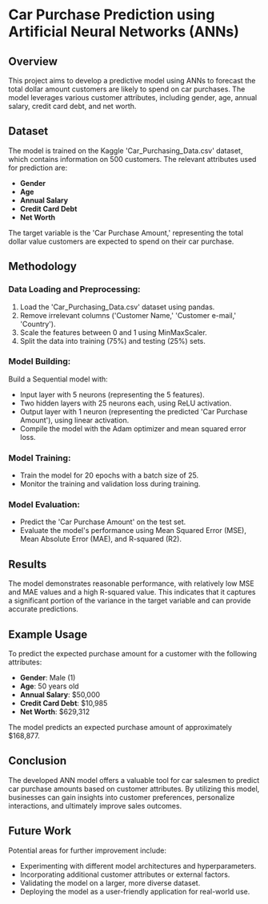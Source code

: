 # Car Purchase Prediction using Artificial Neural Networks (ANNs)

## Overview
This project aims to develop a predictive model using ANNs to forecast the total dollar amount customers are likely to spend on car purchases. The model leverages various customer attributes, including gender, age, annual salary, credit card debt, and net worth.

## Dataset
The model is trained on the Kaggle 'Car_Purchasing_Data.csv' dataset, which contains information on 500 customers. The relevant attributes used for prediction are:

- **Gender**
- **Age**
- **Annual Salary**
- **Credit Card Debt**
- **Net Worth**

The target variable is the 'Car Purchase Amount,' representing the total dollar value customers are expected to spend on their car purchase.

## Methodology

### Data Loading and Preprocessing:

1. Load the 'Car_Purchasing_Data.csv' dataset using pandas.
2. Remove irrelevant columns ('Customer Name,' 'Customer e-mail,' 'Country').
3. Scale the features between 0 and 1 using MinMaxScaler.
4. Split the data into training (75%) and testing (25%) sets.

### Model Building:

Build a Sequential model with:
- Input layer with 5 neurons (representing the 5 features).
- Two hidden layers with 25 neurons each, using ReLU activation.
- Output layer with 1 neuron (representing the predicted 'Car Purchase Amount'), using linear activation.
- Compile the model with the Adam optimizer and mean squared error loss.

### Model Training:

- Train the model for 20 epochs with a batch size of 25.
- Monitor the training and validation loss during training.

### Model Evaluation:

- Predict the 'Car Purchase Amount' on the test set.
- Evaluate the model's performance using Mean Squared Error (MSE), Mean Absolute Error (MAE), and R-squared (R2).

## Results
The model demonstrates reasonable performance, with relatively low MSE and MAE values and a high R-squared value. This indicates that it captures a significant portion of the variance in the target variable and can provide accurate predictions.

## Example Usage
To predict the expected purchase amount for a customer with the following attributes:
- **Gender**: Male (1)
- **Age**: 50 years old
- **Annual Salary**: $50,000
- **Credit Card Debt**: $10,985
- **Net Worth**: $629,312

The model predicts an expected purchase amount of approximately $168,877.

## Conclusion
The developed ANN model offers a valuable tool for car salesmen to predict car purchase amounts based on customer attributes. By utilizing this model, businesses can gain insights into customer preferences, personalize interactions, and ultimately improve sales outcomes.

## Future Work
Potential areas for further improvement include:
- Experimenting with different model architectures and hyperparameters.
- Incorporating additional customer attributes or external factors.
- Validating the model on a larger, more diverse dataset.
- Deploying the model as a user-friendly application for real-world use.
